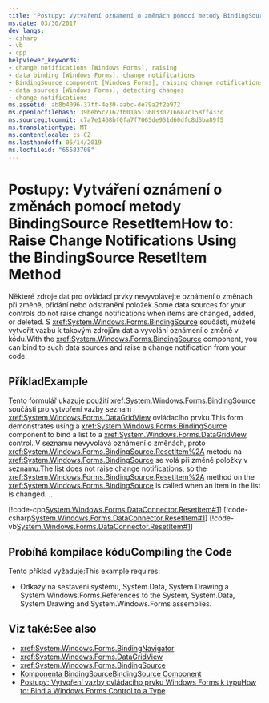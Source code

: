```yaml
---
title: 'Postupy: Vytváření oznámení o změnách pomocí metody BindingSource ResetItem'
ms.date: 03/30/2017
dev_langs:
- csharp
- vb
- cpp
helpviewer_keywords:
- change notifications [Windows Forms], raising
- data binding [Windows Forms], change notifications
- BindingSource component [Windows Forms], raising change notifications with
- data sources [Windows Forms], detecting changes
- change notifications
ms.assetid: ab8b4096-37ff-4e30-aabc-de79a2f2e972
ms.openlocfilehash: 39beb5c7162fb01a51360330216687c158ff433c
ms.sourcegitcommit: c7a7e1468bf0fa7f7065de951d60dfc8d5ba89f5
ms.translationtype: MT
ms.contentlocale: cs-CZ
ms.lasthandoff: 05/14/2019
ms.locfileid: "65583708"
---
```

# <a name="how-to-raise-change-notifications-using-the-bindingsource-resetitem-method"></a><span data-ttu-id="0511c-102">Postupy: Vytváření oznámení o změnách pomocí metody BindingSource ResetItem</span><span class="sxs-lookup"><span data-stu-id="0511c-102">How to: Raise Change Notifications Using the BindingSource ResetItem Method</span></span>
<span data-ttu-id="0511c-103">Některé zdroje dat pro ovládací prvky nevyvolávejte oznámení o změnách při změně, přidání nebo odstranění položek.</span><span class="sxs-lookup"><span data-stu-id="0511c-103">Some data sources for your controls do not raise change notifications when items are changed, added, or deleted.</span></span> <span data-ttu-id="0511c-104">S <xref:System.Windows.Forms.BindingSource> součásti, můžete vytvořit vazbu k takovým zdrojům dat a vyvolání oznámení o změně v kódu.</span><span class="sxs-lookup"><span data-stu-id="0511c-104">With the <xref:System.Windows.Forms.BindingSource> component, you can bind to such data sources and raise a change notification from your code.</span></span>  
  
## <a name="example"></a><span data-ttu-id="0511c-105">Příklad</span><span class="sxs-lookup"><span data-stu-id="0511c-105">Example</span></span>  
 <span data-ttu-id="0511c-106">Tento formulář ukazuje použití <xref:System.Windows.Forms.BindingSource> součásti pro vytvoření vazby seznam <xref:System.Windows.Forms.DataGridView> ovládacího prvku.</span><span class="sxs-lookup"><span data-stu-id="0511c-106">This form demonstrates using a <xref:System.Windows.Forms.BindingSource> component to bind a list to a <xref:System.Windows.Forms.DataGridView> control.</span></span> <span data-ttu-id="0511c-107">V seznamu nevyvolává oznámení o změnách, proto <xref:System.Windows.Forms.BindingSource.ResetItem%2A> metodu na <xref:System.Windows.Forms.BindingSource> se volá při změně položky v seznamu.</span><span class="sxs-lookup"><span data-stu-id="0511c-107">The list does not raise change notifications, so the <xref:System.Windows.Forms.BindingSource.ResetItem%2A> method on the <xref:System.Windows.Forms.BindingSource> is called when an item in the list is changed.</span></span> <span data-ttu-id="0511c-108">.</span><span class="sxs-lookup"><span data-stu-id="0511c-108">.</span></span>  
  
 [!code-cpp[System.Windows.Forms.DataConnector.ResetItem#1](~/samples/snippets/cpp/VS_Snippets_Winforms/System.Windows.Forms.DataConnector.ResetItem/CPP/form1.cpp#1)]
 [!code-csharp[System.Windows.Forms.DataConnector.ResetItem#1](~/samples/snippets/csharp/VS_Snippets_Winforms/System.Windows.Forms.DataConnector.ResetItem/CS/form1.cs#1)]
 [!code-vb[System.Windows.Forms.DataConnector.ResetItem#1](~/samples/snippets/visualbasic/VS_Snippets_Winforms/System.Windows.Forms.DataConnector.ResetItem/VB/form1.vb#1)]  
  
## <a name="compiling-the-code"></a><span data-ttu-id="0511c-109">Probíhá kompilace kódu</span><span class="sxs-lookup"><span data-stu-id="0511c-109">Compiling the Code</span></span>  
 <span data-ttu-id="0511c-110">Tento příklad vyžaduje:</span><span class="sxs-lookup"><span data-stu-id="0511c-110">This example requires:</span></span>  
  
- <span data-ttu-id="0511c-111">Odkazy na sestavení systému, System.Data, System.Drawing a System.Windows.Forms.</span><span class="sxs-lookup"><span data-stu-id="0511c-111">References to the System, System.Data, System.Drawing and System.Windows.Forms assemblies.</span></span>  
  
## <a name="see-also"></a><span data-ttu-id="0511c-112">Viz také:</span><span class="sxs-lookup"><span data-stu-id="0511c-112">See also</span></span>

- <xref:System.Windows.Forms.BindingNavigator>
- <xref:System.Windows.Forms.DataGridView>
- <xref:System.Windows.Forms.BindingSource>
- [<span data-ttu-id="0511c-113">Komponenta BindingSource</span><span class="sxs-lookup"><span data-stu-id="0511c-113">BindingSource Component</span></span>](bindingsource-component.md)
- [<span data-ttu-id="0511c-114">Postupy: Vytvoření vazby ovládacího prvku Windows Forms k typu</span><span class="sxs-lookup"><span data-stu-id="0511c-114">How to: Bind a Windows Forms Control to a Type</span></span>](how-to-bind-a-windows-forms-control-to-a-type.md)
